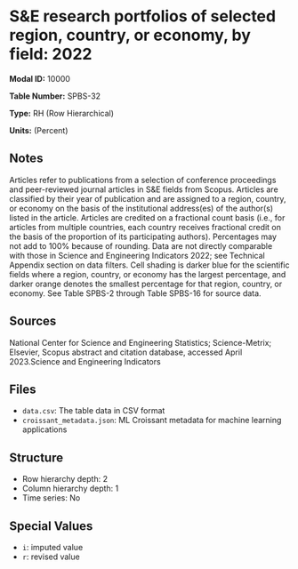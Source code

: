 # S&E research portfolios of selected region, country, or economy, by field: 2022

**Modal ID:** 10000

**Table Number:** SPBS-32

**Type:** RH (Row Hierarchical)

**Units:** (Percent)

## Notes

Articles refer to publications from a selection of conference proceedings and peer-reviewed journal articles in S&E fields from Scopus. Articles are classified by their year of publication and are assigned to a region, country, or economy on the basis of the institutional address(es) of the author(s) listed in the article. Articles are credited on a fractional count basis (i.e., for articles from multiple countries, each country receives fractional credit on the basis of the proportion of its participating authors). Percentages may not add to 100% because of rounding. Data are not directly comparable with those in Science and Engineering Indicators 2022; see Technical Appendix section on data filters. Cell shading is darker blue for the scientific fields where a region, country, or economy has the largest percentage, and darker orange denotes the smallest percentage for that region, country, or economy. See Table SPBS-2 through Table SPBS-16 for source data.

## Sources

National Center for Science and Engineering Statistics; Science-Metrix; Elsevier, Scopus abstract and citation database, accessed April 2023.Science and Engineering Indicators

## Files

- `data.csv`: The table data in CSV format
- `croissant_metadata.json`: ML Croissant metadata for machine learning applications

## Structure

- Row hierarchy depth: 2
- Column hierarchy depth: 1
- Time series: No

## Special Values

- `i`: imputed value
- `r`: revised value
